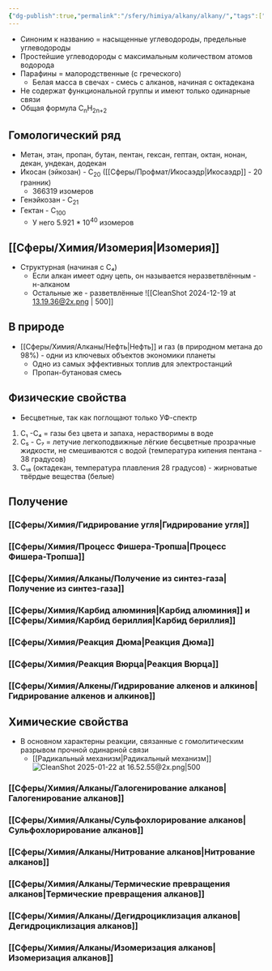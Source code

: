 ```yaml
---
{"dg-publish":true,"permalink":"/sfery/himiya/alkany/alkany/","tags":["Алканы"]}
---
```


- Синоним к названию = насыщенные углеводороды, предельные углеводороды
- Простейшие углеводороды с максимальным количеством атомов водорода
- Парафины = малородственные (с греческого)
	- Белая масса в свечах - смесь с алканов, начиная с октадекана
- Не содержат функциональной группы и имеют только одинарные связи
- Общая формула C<sub>n</sub>H<sub>2n+2</sub>
## Гомологический ряд
- Метан, этан, пропан, бутан, пентан, гексан, гептан, октан, нонан, декан, ундекан, додекан
- Икосан (эйкозан) - С<sub>20</sub> ([[Сферы/Профмат/Икосаэдр\|Икосаэдр]] - 20 гранник)
	- 366319 изомеров 
- Генэйкозан - C<sub>21</sub>
- Гектан - С<sub>100</sub>
	- У него 5.921 * 10<sup>40</sup> изомеров
## [[Сферы/Химия/Изомерия\|Изомерия]] 
- Структурная (начиная с С₄)
	- Если алкан имеет одну цепь, он называется неразветвлённым - н-алканом
	- Остальные же - разветвлённые
![[CleanShot 2024-12-19 at 13.19.36@2x.png \| 500]]
## В природе
- [[Сферы/Химия/Алканы/Нефть\|Нефть]] и газ (в природном метана до 98%) - одни из ключевых объектов экономики планеты
	- Одно из самых эффективных топлив для электростанций 
	- Пропан-бутановая смесь
## Физические свойства
- Бесцветные, так как поглощают только УФ-спектр 
1) С₁ -С₄ = газы без цвета и запаха, нерастворимы в воде
2) C₅ - C₇ = летучие легкоподвижные лёгкие бесцветные прозрачные жидкости, не смешиваются с водой (температура кипения пентана - 38 градусов)
3) С₁₈ (октадекан, температура плавления 28 градусов) - жирноватые твёрдые вещества (белые)
## Получение 
### [[Сферы/Химия/Гидрирование угля\|Гидрирование угля]]
### [[Сферы/Химия/Процесс Фишера-Тропша\|Процесс Фишера-Тропша]] 
### [[Сферы/Химия/Алканы/Получение из синтез-газа\|Получение из синтез-газа]]
### [[Сферы/Химия/Карбид алюминия\|Карбид алюминия]] и [[Сферы/Химия/Карбид бериллия\|Карбид бериллия]] 
### [[Сферы/Химия/Реакция Дюма\|Реакция Дюма]]  
### [[Сферы/Химия/Реакция Вюрца\|Реакция Вюрца]]
### [[Сферы/Химия/Алкены/Гидрирование алкенов и алкинов\|Гидрирование алкенов и алкинов]]
## Химические свойства
- В основном характерны реакции, связанные с гомолитическим разрывом прочной одинарной связи 
	- [[Радикальный механизм\|Радикальный механизм]]
![CleanShot 2025-01-22 at 16.52.55@2x.png|500](/img/user/%D0%90%D1%80%D1%85%D0%B8%D0%B2/%D0%9A%D1%8D%D1%88/CleanShot%202025-01-22%20at%2016.52.55@2x.png)
### [[Сферы/Химия/Алканы/Галогенирование алканов\|Галогенирование алканов]] 
### [[Сферы/Химия/Алканы/Сульфохлорирование алканов\|Сульфохлорирование алканов]]
### [[Сферы/Химия/Алканы/Нитрование алканов\|Нитрование алканов]] 
### [[Сферы/Химия/Алканы/Термические превращения алканов\|Термические превращения алканов]] 
### [[Сферы/Химия/Алканы/Дегидроциклизация алканов\|Дегидроциклизация алканов]] 
### [[Сферы/Химия/Алканы/Изомеризация алканов\|Изомеризация алканов]] 